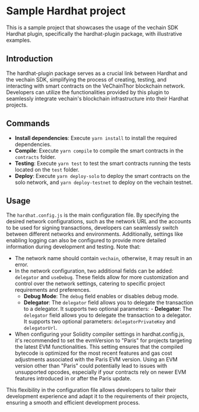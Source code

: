 # Sample Hardhat project

This is a sample project that showcases the usage of the vechain SDK Hardhat plugin, specifically the hardhat-plugin package, with illustrative examples.

## Introduction

The hardhat-plugin package serves as a crucial link between Hardhat and the vechain SDK, simplifying the process of creating, testing, and interacting with smart contracts on the VeChainThor blockchain network. Developers can utilize the functionalities provided by this plugin to seamlessly integrate vechain's blockchain infrastructure into their Hardhat projects.

## Commands

- **Install dependencies**: Execute `yarn install` to install the required dependencies.
- **Compile**: Execute `yarn compile` to compile the smart contracts in the `contracts` folder.
- **Testing**: Execute `yarn test` to test the smart contracts running the tests located on the `test` folder.
- **Deploy**: Execute `yarn deploy-solo` to deploy the smart contracts on the solo network, and `yarn deploy-testnet` to deploy on the vechain testnet. 

## Usage

The `hardhat.config.js` is the main configuration file. By specifying the desired network configurations, such as the network URL and the accounts to be used for signing transactions, developers can seamlessly switch between different networks and environments. Additionally, settings like enabling logging can also be configured to provide more detailed information during development and testing. 
Note that:

- The network name should contain `vechain`, otherwise, it may result in an error.
- In the network configuration, two additional fields can be added: `delegator` and `useDebug`. These fields allow for more customization and control over the network settings, catering to specific project requirements and preferences.
   - **Debug Mode**: The `debug` field enables or disables debug mode.
   - **Delegator**: The `delegator` field allows you to delegate the transaction to a delegator. It supports two optional parameters:  - **Delegator**: The `delegator` field allows you to delegate the transaction to a delegator. It supports two optional parameters: `delegatorPrivateKey` and `delegatorUrl`.
- When configuring your Solidity compiler settings in hardhat.config.js, it's recommended to set the evmVersion to "Paris" for projects targeting the latest EVM functionalities. This setting ensures that the compiled bytecode is optimized for the most recent features and gas cost adjustments associated with the Paris EVM version. Using an EVM version other than "Paris" could potentially lead to issues with unsupported opcodes, especially if your contracts rely on newer EVM features introduced in or after the Paris update.

This flexibility in the configuration file allows developers to tailor their development experience and adapt it to the requirements of their projects, ensuring a smooth and efficient development process.